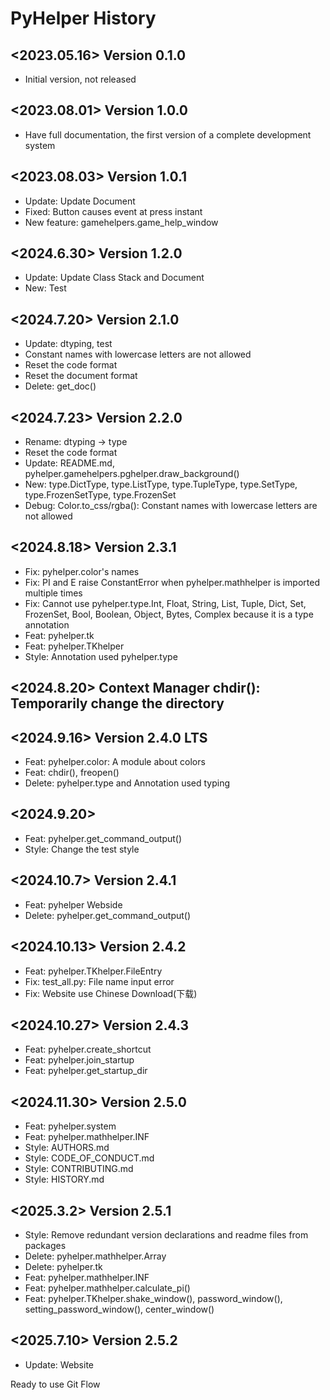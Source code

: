 # PyHelper History

## <2023.05.16>  Version 0.1.0
- Initial version, not released

## <2023.08.01> Version 1.0.0
- Have full documentation, the first version of a complete development system

## <2023.08.03> Version 1.0.1
- Update: Update Document
- Fixed: Button causes event at press instant
- New feature: gamehelpers.game_help_window

## <2024.6.30> Version 1.2.0
- Update: Update Class Stack and Document
- New: Test

## <2024.7.20> Version 2.1.0
- Update: dtyping, test
- Constant names with lowercase letters are not allowed
- Reset the code format
- Reset the document format
- Delete: get_doc()

## <2024.7.23> Version 2.2.0
- Rename: dtyping -> type
- Reset the code format
- Update: README.md, pyhelper.gamehelpers.pghelper.draw_background()
- New: type.DictType, type.ListType, type.TupleType, type.SetType, type.FrozenSetType, type.FrozenSet
- Debug: Color.to_css/rgba(): Constant names with lowercase letters are not allowed

## <2024.8.18> Version 2.3.1
- Fix: pyhelper.color's names
- Fix: PI and E raise ConstantError when pyhelper.mathhelper is imported multiple times
- Fix: Cannot use pyhelper.type.Int, Float, String, List, Tuple, Dict, Set, FrozenSet, Bool, Boolean, Object, Bytes, Complex because it is a type annotation
- Feat: pyhelper.tk
- Feat: pyhelper.TKhelper
- Style: Annotation used pyhelper.type

## <2024.8.20> Context Manager chdir(): Temporarily change the directory

## <2024.9.16> Version 2.4.0 LTS
- Feat: pyhelper.color: A module about colors
- Feat: chdir(), freopen()
- Delete: pyhelper.type and Annotation used typing

## <2024.9.20> 
- Feat: pyhelper.get_command_output()
- Style: Change the test style

## <2024.10.7> Version 2.4.1
- Feat: pyhelper Webside
- Delete: pyhelper.get_command_output()

## <2024.10.13> Version 2.4.2
- Feat: pyhelper.TKhelper.FileEntry
- Fix: test_all.py: File name input error
- Fix: Website use Chinese Download(下载)

## <2024.10.27> Version 2.4.3
- Feat: pyhelper.create_shortcut
- Feat: pyhelper.join_startup
- Feat: pyhelper.get_startup_dir

## <2024.11.30> Version 2.5.0
- Feat: pyhelper.system
- Feat: pyhelper.mathhelper.INF
- Style: AUTHORS.md
- Style: CODE_OF_CONDUCT.md
- Style: CONTRIBUTING.md
- Style: HISTORY.md

## <2025.3.2> Version 2.5.1
- Style: Remove redundant version declarations and readme files from packages
- Delete: pyhelper.mathhelper.Array
- Delete: pyhelper.tk
- Feat: pyhelper.mathhelper.INF
- Feat: pyhelper.mathhelper.calculate_pi()
- Feat: pyhelper.TKhelper.shake_window(), password_window(), setting_password_window(), center_window()

## <2025.7.10> Version 2.5.2
- Update: Website
    
Ready to use Git Flow
